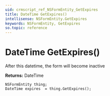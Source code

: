 ```yaml
---
uid: crmscript_ref_NSFormEntity_GetExpires
title: DateTime GetExpires()
intellisense: NSFormEntity.GetExpires
keywords: NSFormEntity, GetExpires
so.topic: reference
---
```


# DateTime GetExpires()

After this datetime, the form will become inactive

**Returns:** DateTime

```crmscript
NSFormEntity thing;
DateTime expires  = thing.GetExpires();
```

